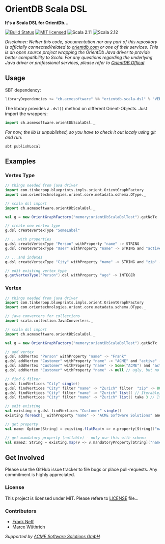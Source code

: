 OrientDB Scala DSL
==================

**It's a Scala DSL for OrientDb...** 

[![Build Status](https://travis-ci.org/acme-software/orientdb-scala-dsl.svg?branch=master)](https://travis-ci.org/acme-software/orientdb-scala-dsl)
[![MIT licensed](https://img.shields.io/badge/license-MIT-blue.svg)](https://raw.githubusercontent.com/acme-software/orientdb-scala-dsl/master/LICENSE)
![Scala 2.11](https://img.shields.io/badge/scala-2.11-lightgrey.svg)
![Scala 2.12](https://img.shields.io/badge/scala-2.12-lightgrey.svg)

*Disclaimer:*
*Neiher this code, documentation nor any part of this repository is officially connected/related to 
[orientdb.com](http://orientdb.com/) or one of their services. This is an open source project wrapping the OrientDb Java
driver to provide better compatibility to Scala.*
*For any questions regarding the underlying Java driver or professional services, please refer to 
[OrientDB Offical](http://orientdb.com/)*

Usage
-----

SBT dependency:

```scala
libraryDependencies += "ch.acmesoftware" %% "orientdb-scala-dsl" % "VERSION"
```

The library provides a `.dsl()` method on different Orient-Objects. Just import the wrappers:

```scala
import ch.acmesoftware.orientDbScalaDsl._
```

*For now, the lib is unpublished, so you have to check it out localy using git and run:*

```shell
sbt publishLocal
```

Examples
--------

### Vertex Type

```scala
// things needed from java driver
import com.tinkerpop.blueprints.impls.orient.OrientGraphFactory
import com.orientechnologies.orient.core.metadata.schema.OType._

// scala dsl import
import ch.acmesoftware.orientDbScalaDsl._

val g = new OrientGraphFactory("memory:orientDbScalaDslTest").getNoTx

// create new vertex type
g.dsl createVertexType "SomeLabel"

// ...with properties
g.dsl createVertexType "Person" withProperty "name" -> STRING
g.dsl createVertexType "User" withProperty "name" -> STRING and "active" -> BOOLEAN

// ...and indexes
g.dsl createVertexType "City" withProperty "name" -> STRING and "zip" -> INTEGER unique "name" unique "zip"

// edit existing vertex type
g.getVertexType("Person").dsl withProperty "age" -> INTEGER

```

### Vertex

```scala
// things needed from java driver
import com.tinkerpop.blueprints.impls.orient.OrientGraphFactory
import com.orientechnologies.orient.core.metadata.schema.OType._

// java converters for collections
import scala.collection.JavaConverters._

// scala dsl import
import ch.acmesoftware.orientDbScalaDsl._

val g = new OrientGraphFactory("memory:orientDbScalaDslTest").getNoTx

// add vertex
g.dsl addVertex "Person" withProperty "name" -> "Frank"
g.dsl addVertex "Customer" withProperty "name" -> "ACME" and "active" -> true
g.dsl addVertex "Customer" withProperty "name" -> Some("ACME") and "active" -> None // only "name" is persisted
g.dsl addVertex "Customer" withProperty "name" -> null // ugly, but no exception - don't work with null in Scala ;)

// find & filter
g.dsl findVertices "City" single()
g.dsl findVertices "City" filter "name" -> "Zurich" filter  "zip" -> 8000 single() // Option[VertexDsl]
g.dsl findVertices "City" filter "name" -> "Zurich" list() // Iterable[VertexDsl]
g.dsl findVertices "City" filter "name" -> "Zurich" list() take 3 // Iterable[VertexDsl] (first 3)

// edit existing
val existing = g.dsl findVertices "Customer" single()
existing foreach(_ withProperty "name" -> "ACME Software Solutions" and "year" -> 2017)

// get property
val name: Option[String] = existing.flatMap(v => v.property[String]("name"))

// get mandatory property (nullable) - only use this with schema
val name2: String = existing.map(v => v.mandatoryProperty[String]("name")).orNull
```

Get Involved
------------

Please use the GitHub issue tracker to file bugs or place pull-requests. Any commitment is highly appreciated.

### License

This project is licensed under MIT. Please refere to [LICENSE](LICENSE) file...

### Contributors

* [Frank Neff](https://github.com/frne)
* [Marco Wüthrich](https://github.com/marcow93)

*Supported by [ACME Software Solutions GmbH](https://github.com/acme-software)*
